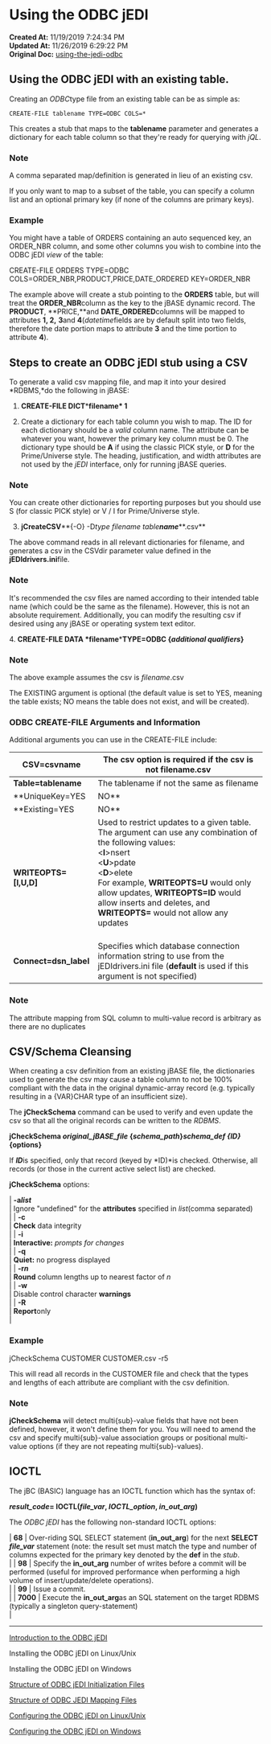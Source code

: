 # Using the ODBC jEDI 

**Created At:** 11/19/2019 7:24:34 PM  
**Updated At:** 11/26/2019 6:29:22 PM  
**Original Doc:** [using-the-jedi-odbc](https://docs.jbase.com//using-the-jedi-odbc)  


## Using the ODBC jEDI with an existing table.

Creating an *ODBC*type file from an existing table can be as simple as:

```
CREATE-FILE tablename TYPE=ODBC COLS=*
```

This creates a stub that maps to the **tablename** parameter and generates a dictionary for each table column so that they're ready for querying with *jQL*.

### Note

A comma separated map/definition is generated in lieu of an existing csv.

If you only want to map to a subset of the table, you can specify a column list and an optional primary key (if none of the columns are primary keys).

### Example

You might have a table of ORDERS containing an auto sequenced key, an ORDER\_NBR column, and some other columns you wish to combine into the ODBC jEDI *view* of the table:

CREATE-FILE ORDERS TYPE=ODBC COLS=ORDER\_NBR,PRODUCT,PRICE,DATE\_ORDERED KEY=ORDER\_NBR

The example above will create a stub pointing to the **ORDERS** table, but will treat the **ORDER\_NBR**column as the key to the jBASE dynamic record. The **PRODUCT**, **PRICE,**and **DATE\_ORDERED**columns will be mapped to attributes **1, 2,** **3**and **4**(*datetime*fields are by default split into two fields, therefore the date portion maps to attribute **3** and the time portion to attribute **4**).

## Steps to create an ODBC jEDI stub using a CSV 

To generate a valid csv mapping file, and map it into your desired *RDBMS,*do the following in jBASE:

1. **CREATE-FILE DICT*****filename* 1**

2. Create a dictionary for each table column you wish to map. The ID for each dictionary should be a *valid* column name. The attribute can be whatever you want, however the primary key column must be 0. The dictionary type should be **A** if using the classic PICK style, or **D** for the Prime/Universe style. The heading, justification, and width attributes are not used by the *jEDI* interface, only for running jBASE queries.

### Note

You can create other dictionaries for reporting purposes but you should use S (for classic PICK style) or V / I for Prime/Universe style.

3. **jCreateCSV****{-O} -D*type* *filename* *table**name*****.csv**

The above command reads in all relevant dictionaries for filename, and generates a csv in the CSVdir parameter value defined in the **jEDIdrivers.ini**file.

### Note

It's recommended the csv files are named according to their intended table name (which could be the same as the filename). However, this is not an absolute requirement. Additionally, you can modify the resulting csv if desired using any jBASE or operating system text editor.

4. **CREATE-FILE DATA *filename*****TYPE=ODBC {*additional qualifiers*}**

### Note

The above example assumes the csv is *filename*.csv

The EXISTING argument is optional (the default value is set to YES, meaning the table exists; NO means the table does not exist, and will be created).

### ODBC CREATE-FILE Arguments and Information

Additional arguments you can use in the CREATE-FILE include:


| **CSV=csvname** | The csv option is required if the csv is not filename.csv |
| --- | --- |
| **Table=tablename** | The tablename if not the same as filename |
| **UniqueKey=YES|NO** | Defaults to YES. NO is used if the key column (i.e. attribute 0) is not a unique value per record/row |
| **Existing=YES|NO** | Specifies whether the table already exists, or should be created |
| **WRITEOPTS=[I,U,D]** | Used to restrict updates to a given table. The argument can use any combination of the following values:<br>&lt;**I**&gt;nsert<br>&lt;**U**&gt;pdate<br>&lt;**D**&gt;elete<br>For example, **WRITEOPTS=U** would only allow updates, **WRITEOPTS=ID** would allow inserts and deletes, and **WRITEOPTS=** would not allow any updates<br><br> |
| **Connect=dsn\_label** | Specifies which database connection information string to use from the jEDIdrivers.ini file (**default** is used if this argument is not specified) |

### Note

The attribute mapping from SQL column to multi-value record is arbitrary as there are no duplicates

## CSV/Schema Cleansing

When creating a csv definition from an existing jBASE file, the dictionaries used to generate the csv may cause a table column to not be 100% compliant with the data in the original dynamic-array record (e.g. typically resulting in a {VAR}CHAR type of an insufficient size).

The **jCheckSchema** command can be used to verify and even update the csv so that all the original records can be written to the *RDBMS*.

**jCheckSchema *original\_jBASE\_file* {*schema\_path*}*schema\_def* *{ID}* {options}**

If ***ID***is specified, only that record (keyed by *ID)*is checked. Otherwise, all records (or those in the current active select list) are checked.

**jCheckSchema** options:


| **-a*****list***<br> | Ignore "undefined" for the **attributes** specified in *list*(comma separated)<br> |
| **-c**<br> | **Check** data integrity<br> |
| **-i**<br> | **Interactive:** *prompts for changes*<br> |
| **-q**<br> | **Quiet:** no progress displayed<br> |
| **-r*****n***<br> | **Round** column lengths up to nearest factor of *n*<br> |
| **-w**<br> | Disable control character **warnings**<br> |
| **-R**<br> | **Report**only<br> |


### Example

jCheckSchema CUSTOMER CUSTOMER.csv -r5

This will read all records in the CUSTOMER file and check that the types and lengths of each attribute are compliant with the csv definition.

### Note

**jCheckSchema** will detect multi{sub}-value fields that have not been defined, however, it won't define them for you. You will need to amend the csv and specify multi{sub}-value association groups or positional multi-value options (if they are not repeating multi{sub}-values).

## IOCTL

The jBC (BASIC) language has an IOCTL function which has the syntax of:

***result\_code*= IOCTL(*file\_var*, *IOCTL\_option*, *in\_out\_arg*)**

The *ODBC jEDI* has the following non-standard IOCTL options:


| **68** | Over-riding SQL SELECT statement (**in\_out\_arg**) for the next **SELECT *file\_var*** statement (note: the result set must match the type and number of columns expected for the primary key denoted by the **def** in the *stub*.<br> |
| **98** | Specify the **in\_out\_arg** number of writes before a commit will be performed (useful for improved performance when performing a high volume of insert/update/delete operations).<br> |
| **99** | Issue a commit.<br> |
| **7000** | Execute the **in\_out\_arg**as an SQL statement on the target RDBMS (typically a singleton query-statement)<br> |


----------------------------------------------------------------------------------------------------------------------------

[Introduction to the ODBC jEDI](./../introduction-to-the-odbc-jedi)

Installing the ODBC jEDI on Linux/Unix

Installing the ODBC jEDI on Windows

[Structure of ODBC jEDI Initialization Files](./../structure-of-odbc-jedi-initialization-files)

[Structure of ODBC JEDI Mapping Files](./../structure-of-odbc-jedi-mapping-files)

[Configuring the ODBC jEDI on Linux/Unix](./../configuring-the-odbc-jedi-on-linux&unix)

[Configuring the ODBC jEDI on Windows](./../configuring-the-odbc-jedi-on-windows)

